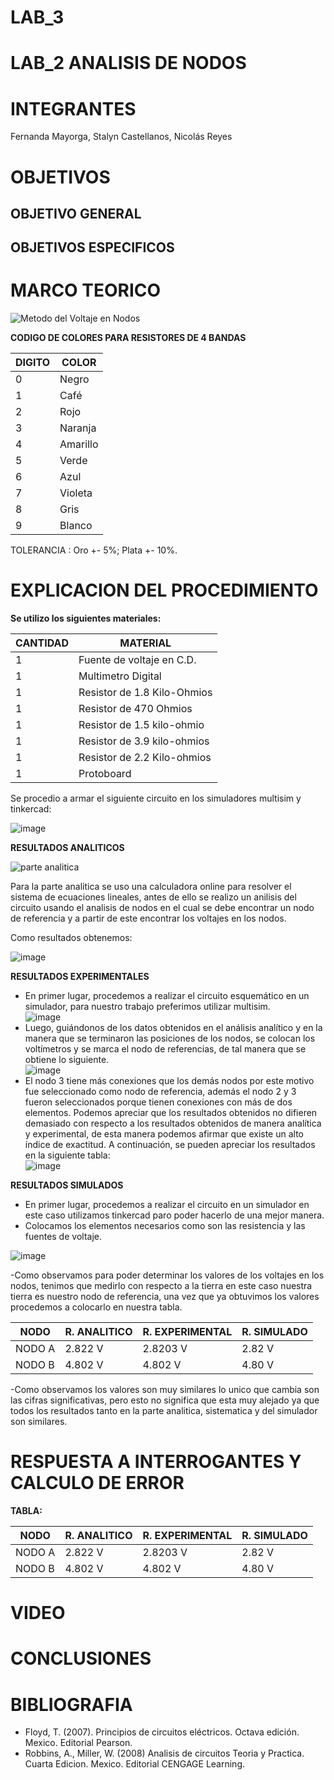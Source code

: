 # LAB_3

# LAB_2 ANALISIS DE NODOS

# INTEGRANTES

Fernanda Mayorga, Stalyn Castellanos, Nicolás Reyes

# OBJETIVOS

## OBJETIVO GENERAL 


## OBJETIVOS ESPECIFICOS


# MARCO TEORICO

![Metodo del Voltaje en Nodos](https://user-images.githubusercontent.com/93561706/143985788-977dc477-79b1-404d-b455-4ccfe9ef2e52.png)

**CODIGO DE COLORES PARA RESISTORES DE 4 BANDAS** 

| DIGITO | COLOR |
|--------|------------|
| 0 | Negro |
| 1 | Café |
| 2 | Rojo |
| 3 | Naranja |
| 4 | Amarillo |
| 5 | Verde |
| 6 | Azul |
| 7 | Violeta |
| 8 | Gris |
| 9 | Blanco |

TOLERANCIA : Oro +- 5%; Plata +- 10%.

# EXPLICACION DEL PROCEDIMIENTO

**Se utilizo los siguientes materiales:** 

| CANTIDAD | MATERIAL |
|--------|------------|
| 1 | Fuente de voltaje en C.D. |
| 1 | Multimetro Digital |
| 1 | Resistor de 1.8 Kilo-Ohmios |
| 1 | Resistor de 470 Ohmios |
| 1 | Resistor de 1.5 kilo-ohmio |
| 1 | Resistor de 3.9 kilo-ohmios |
| 1 | Resistor de 2.2 Kilo-ohmios |
| 1 | Protoboard |


Se procedio a armar el siguiente circuito en los simuladores multisim y tinkercad: 

![image](https://user-images.githubusercontent.com/93361435/143960870-d777d017-5920-42c2-a778-3ba25c56da6a.png)


**RESULTADOS ANALITICOS**

![parte analitica](https://user-images.githubusercontent.com/93361435/143960939-5719a018-73c7-4adc-9a6d-c7f8d22098e9.png)

Para la parte analitica se uso una calculadora online para resolver el sistema de ecuaciones lineales, antes de ello se realizo un anilisis del circuito usando el analisis de nodos en el cual se debe encontrar un nodo de referencia y a partir de este encontrar los voltajes en los nodos.

Como resultados obtenemos: 

![image](https://user-images.githubusercontent.com/93361435/143963516-e20ac28c-08dd-4daf-bfc3-0ff14b5d488d.png)

**RESULTADOS EXPERIMENTALES**
- En primer lugar, procedemos a realizar el circuito esquemático en un simulador, para nuestro trabajo preferimos utilizar multisim.  
![image](https://user-images.githubusercontent.com/93398718/143966099-73e1bf52-b81f-4181-a1c1-bda7c3a13529.png)  
- Luego, guiándonos de los datos obtenidos en el análisis analítico y en la manera que se terminaron las posiciones de los nodos, se colocan los voltímetros y se marca el nodo de referencias, de tal manera que se obtiene lo siguiente.  
![image](https://user-images.githubusercontent.com/93398718/143966194-b78d532c-d78d-4701-a1c2-1f68f4576127.png)  
- El nodo 3 tiene más conexiones que los demás nodos por este motivo fue seleccionado como nodo de referencia, además el nodo 2 y 3 fueron seleccionados porque tienen conexiones con más de dos elementos.
Podemos apreciar que los resultados obtenidos no difieren demasiado con respecto a los resultados obtenidos de manera analítica y experimental, de esta manera podemos afirmar que existe un alto índice de exactitud. A continuación, se pueden apreciar los resultados en la siguiente tabla:  
![image](https://user-images.githubusercontent.com/93398718/143970203-3036fbcd-e1a0-42db-810a-997b277db9a1.png)


**RESULTADOS SIMULADOS**

- En primer lugar, procedemos a realizar el circuito en un simulador en este caso utilizamos tinkercad paro poder hacerlo de una mejor manera.
- Colocamos los elementos necesarios como son las resistencia y las fuentes de voltaje. 

![image](https://user-images.githubusercontent.com/93561706/143967185-85bfb375-4685-43ff-9cac-16d0b4a0a98f.png)

-Como observamos para poder determinar los valores de los voltajes en los nodos, tenimos que medirlo con respecto a la tierra en este caso nuestra tierra es nuestro nodo de referencia, una vez que ya obtuvimos los valores procedemos a colocarlo en nuestra tabla.

| NODO | R. ANALITICO | R. EXPERIMENTAL | R. SIMULADO |
|--------|------------|-------------------|-------------|
| NODO A | 2.822 V | 2.8203 V | 2.82 V|
| NODO B | 4.802 V | 4.802 V | 4.80 V |

-Como observamos los valores son muy similares lo unico que cambia son las cifras significativas, pero esto no significa que esta muy alejado ya que todos los resultados tanto en la parte analitica, sistematica y del simulador son similares. 

# RESPUESTA A INTERROGANTES Y CALCULO DE ERROR 

**TABLA:**

| NODO | R. ANALITICO | R. EXPERIMENTAL | R. SIMULADO |
|--------|------------|-------------------|-------------|
| NODO A | 2.822 V | 2.8203 V | 2.82 V|
| NODO B | 4.802 V | 4.802 V | 4.80 V |


# VIDEO


# CONCLUSIONES


# BIBLIOGRAFIA

- Floyd, T. (2007). Principios de circuitos eléctricos. Octava edición. Mexico. Editorial Pearson.
- Robbins, A., Miller, W. (2008) Analisis de circuitos Teoria y Practica. Cuarta Edicion. Mexico. Editorial CENGAGE Learning.
